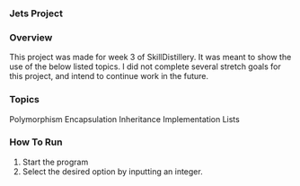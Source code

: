 ### Jets Project

### Overview
This project was made for week 3 of SkillDistillery. It was meant to show the use of
the below listed topics. I did not complete several stretch goals for this project, and intend to continue work in the future.

### Topics
Polymorphism
Encapsulation
Inheritance
Implementation
Lists

### How To Run
1. Start the program
2. Select the desired option by inputting an integer.
